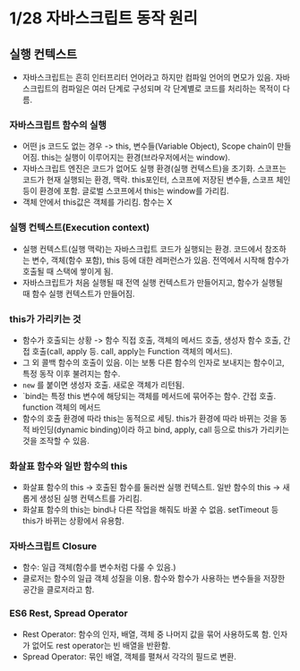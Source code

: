 # 1/28 자바스크립트 동작 원리

## 실행 컨텍스트

- 자바스크립트는 흔히 인터프리터 언어라고 하지만 컴파일 언어의 면모가 있음. 자바스크립트의 컴파일은 여러 단계로 구성되며 각 단계별로 코드를 처리하는 목적이 다름.

### 자바스크립트 함수의 실행

- 어떤 js 코드도 없는 경우 -> this, 변수들(Variable Object), Scope chain이 만들어짐. this는 실행이 이루어지는 환경(브라우저에서는 window).
- 자바스크립트 엔진은 코드가 없어도 실행 환경(실행 컨텍스트)을 초기화. 스코프는 코드가 현재 실행되는 환경, 맥락. this포인터, 스코프에 저장된 변수들, 스코프 체인 등이 환경에 포함. 글로벌 스코프에서 this는 window를 가리킴.
- 객체 안에서 this값은 객체를 가리킴. 함수는 X

### 실행 컨텍스트(Execution context)

- 실행 컨텍스트(실행 맥락)는 자바스크립트 코드가 실행되는 환경. 코드에서 참조하는 변수, 객체(함수 포함), this 등에 대한 레퍼런스가 있음. 전역에서 시작해 함수가 호출될 때 스택에 쌓이게 됨.
- 자바스크립트가 처음 실행될 때 전역 실행 컨텍스트가 만들어지고, 함수가 실행될 때 함수 실행 컨텍스트가 만들어짐.

### this가 가리키는 것

- 함수가 호출되는 상황 -> 함수 직접 호출, 객체의 메서드 호출, 생성자 함수 호출, 간접 호출(call, apply 등. call, apply는 Function 객체의 메서드).
- 그 외 콜백 함수의 호출이 있음. 이는 보통 다른 함수의 인자로 보내지는 함수이고, 특정 동작 이후 불려지는 함수.
- `new` 를 붙이면 생성자 호출. 새로운 객체가 리턴됨.
- `bind는 특정 this 변수에 해당되는 객체를 메서드에 묶어주는 함수. 간접 호출. function 객체의 메서드
- 함수의 호출 환경에 따라 this는 동적으로 세팅. this가 환경에 따라 바뀌는 것을 동적 바인딩(dynamic binding)이라 하고 bind, apply, call 등으로 this가 가리키는 것을 조작할 수 있음.

### 화살표 함수와 일반 함수의 this

- 화살표 함수의 this -> 호출된 함수를 둘러싼 실행 컨텍스트. 일반 함수의 this -> 새롭게 생성된 실행 컨텍스트를 가리킴.
- 화살표 함수의 this는 bind나 다른 작업을 해줘도 바꿀 수 없음. setTimeout 등 this가 바뀌는 상황에서 유용함.

### 자바스크립트 Closure

- 함수: 일급 객체(함수를 변수처럼 다룰 수 있음.)
- 클로저는 함수의 일급 객체 성질을 이용. 함수와 함수가 사용하는 변수들을 저장한 공간을 클로저라고 함.

### ES6 Rest, Spread Operator

- Rest Operator: 함수의 인자, 배열, 객체 중 나머지 값을 묶어 사용하도록 함. 인자가 없어도 rest operator는 빈 배열을 반환함.
- Spread Operator: 묶인 배열, 객체를 펼쳐서 각각의 필드로 변환.
